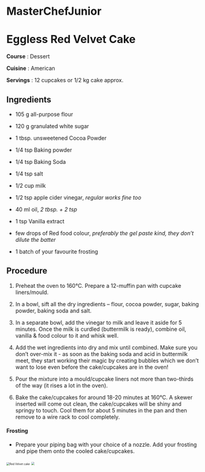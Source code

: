 # MasterChefJunior

# Eggless Red Velvet Cake

 **Course** : Dessert

 **Cuisine** : American

 **Servings** : 12 cupcakes or 1/2 kg cake approx.



## Ingredients

* 105 g all-purpose flour

- 120 g granulated white sugar

- 1 tbsp. unsweetened Cocoa Powder

- 1/4 tsp Baking powder

- 1/4 tsp Baking Soda

- 1/4 tsp salt

- 1/2 cup milk

- 1/2 tsp apple cider vinegar, *regular works fine too*

- 40 ml oil, *2 tbsp. + 2 tsp*

- 1 tsp Vanilla extract

- few drops of Red food colour, *preferably the gel paste kind, they don’t dilute the batter*

- 1 batch of your favourite frosting 

  

## Procedure

1. Preheat the oven to 160°C. Prepare a 12-muffin pan with cupcake liners/mould.

2. In a bowl, sift all the dry ingredients – flour, cocoa powder, sugar, baking powder, baking soda and salt.

3. In a separate bowl, add the vinegar to milk and leave it aside for 5 minutes. Once the milk is curdled (buttermilk is ready), combine oil, vanilla & food colour to it and whisk well.

4. Add the wet ingredients into dry and mix until combined. Make sure you don’t over-mix it - as soon as the baking soda and acid in buttermilk meet, they start working their magic by creating bubbles which we don’t want to lose even before the cake/cupcakes are in the oven!

5. Pour the mixture into a mould/cupcake liners not more than two-thirds of the way (it rises a lot in the oven).

6. Bake the cake/cupcakes for around 18-20 minutes at 160°C. A skewer inserted will come out clean, the cake/cupcakes will be shiny and springy to touch. Cool them for about 5 minutes in the pan and then remove to a wire rack to cool completely.

#### Frosting

-  Prepare your piping bag with your choice of a nozzle. Add your frosting and pipe them onto the cooled cake/cupcakes.







<img src="https://i.pinimg.com/736x/89/a9/7a/89a97a03fb7dd798db4c9142d6e73cd4.jpg" alt="Red Velvet cake" style="zoom: 50%;" />

<img src="https://www.chocolatemoosey.com/wp-content/uploads/2020/02/Small-6-Inch-Red-Velvet-Cake-For-Two-photo-0410.jpg" style="zoom:50%;" />

